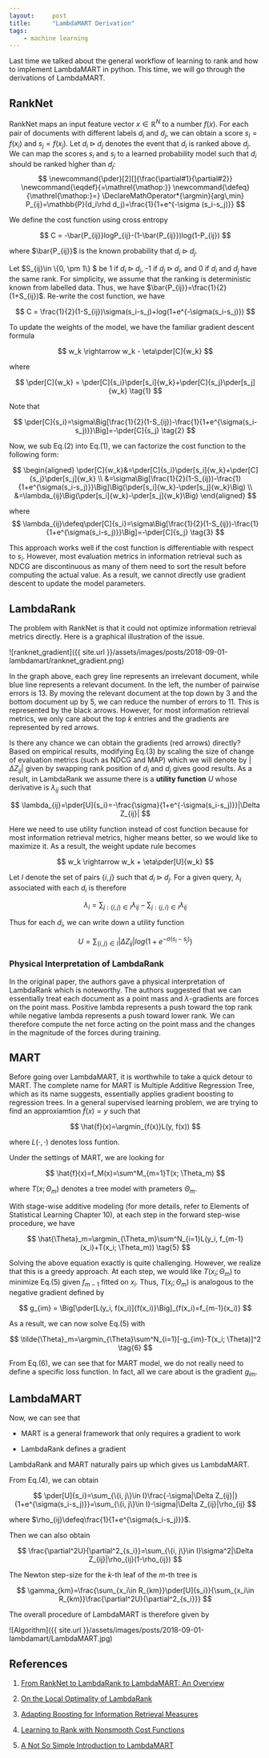 ```yaml
---
layout:     post
title:      "LambdaMART Derivation"
tags:
    - machine learning
---
```


Last time we talked about the general workflow of learning to rank and how to implement LambdaMART in python. This time, we will go through the derivations of LambdaMART. 

## RankNet

RankNet maps an input feature vector $x\in \mathbb{R}^N$ to a number $f(x)$. For each pair of documents with different labels $d_i$ and $d_j$, we can obtain a score $s_i=f(x_i)$ and $s_j=f(x_j)$. Let $d_i\rhd d_j$ denotes the event that $d_i$ is ranked above $d_j$. We can map the scores $s_i$ and $s_j$ to a learned probability model such that $d_i$ should be ranked higher than $d_j$:
$$
\newcommand{\pder}[2][]{\frac{\partial#1}{\partial#2}}
\newcommand{\eqdef}{=\mathrel{\mathop:}}
\newcommand{\defeq}{\mathrel{\mathop:}=}
\DeclareMathOperator*{\argmin}{arg\,min}
P_{ij}=\mathbb{P}(d_i\rhd d_j)=\frac{1}{1+e^{-\sigma (s_i-s_j)}}
$$

We define the cost function using cross entropy

$$
C = -\bar{P_{ij}}logP_{ij}-(1-\bar{P_{ij}})log(1-P_{ij})
$$

where $\bar{P_{ij}}$ is the known probability that $d_i\rhd d_j$. 

Let $S_{ij}\in \\{0, \pm 1\\} $ be 1 if $d_i\rhd d_j$, -1 if $d_j\rhd d_i$, and 0 if $d_i$ and $d_j$ have the same rank. For simplicity, we assume that the ranking is deterministic known from labelled data. Thus, we have $\bar{P_{ij}}=\frac{1}{2}(1+S_{ij})$. Re-write the cost function, we have

$$
C = \frac{1}{2}(1-S_{ij})\sigma(s_i-s_j)+log(1+e^{-\sigma(s_i-s_j)})
$$

To update the weights of the model, we have the familiar gradient descent formula

$$
w_k \rightarrow w_k - \eta\pder[C]{w_k}
$$

where 

$$
\pder[C]{w_k} = \pder[C]{s_i}\pder[s_i]{w_k}+\pder[C]{s_j}\pder[s_j]{w_k}   \tag{1}
$$

Note that 

$$
\pder[C]{s_i}=\sigma\Big[\frac{1}{2}(1-S_{ij})-\frac{1}{1+e^{\sigma(s_i-s_j)}}\Big]=-\pder[C]{s_j}  \tag{2}
$$

Now, we sub Eq.(2) into Eq.(1), we can factorize the cost function to the following form:

$$
\begin{aligned}
    \pder[C]{w_k}&=\pder[C]{s_i}\pder[s_i]{w_k}+\pder[C]{s_j}\pder[s_j]{w_k} \\
        &=\sigma\Big[\frac{1}{2}(1-S_{ij})-\frac{1}{1+e^{\sigma(s_i-s_j)}}\Big]\Big(\pder[s_i]{w_k}-\pder[s_j]{w_k}\Big) \\
        &=\lambda_{ij}\Big(\pder[s_i]{w_k}-\pder[s_j]{w_k}\Big)
\end{aligned}
$$

where 
$$
\lambda_{ij}\defeq\pder[C]{s_i}=\sigma\Big[\frac{1}{2}(1-S_{ij})-\frac{1}{1+e^{\sigma(s_i-s_j)}}\Big]=-\pder[C]{s_j}    \tag{3}
$$

This approach works well if the cost function is differentiable with respect to $s_i$. However, most evaluation metrics in information retrieval such as NDCG are discontinuous as many of them need to sort the result before computing the actual value. As a result, we cannot directly use gradient descent to update the model parameters. 

## LambdaRank

The problem with RankNet is that it could not optimize information retrieval metrics directly. Here is a graphical illustration of the issue.  

![ranknet_gradient]({{ site.url }}/assets/images/posts/2018-09-01-lambdamart/ranknet_gradient.png)

In the graph above, each grey line represents an irrelevant document, while blue line represents a relevant document. In the left, the number of pairwise errors is 13. By moving the relevant document at the top down by 3 and the bottom document up by 5, we can reduce the number of errors to 11. This is represented by the black arrows. However, for most information retrieval metrics, we only care about the top $k$ entries and the gradients are represented by red arrows.  

Is there any chance we can obtain the gradients (red arrows) directly? Based on empirical results, modifying Eq.(3) by scaling the size of change of evaluation metrics (such as NDCG and MAP) which we will denote by $\lvert\Delta Z_{ij}\rvert$ given by swapping rank position of $d_i$ and $d_j$ gives good results. As a result, in LambdaRank we assume there is a **utility function** $U$ whose derivative is $\lambda_{ij}$ such that 

$$
\lambda_{ij}=\pder[U]{s_i}=-\frac{\sigma}{1+e^{-\sigma(s_i-s_j)}}|\Delta Z_{ij}|
$$

Here we need to use utility function instead of cost function because for most information retrieval metrics, higher means better, so we would like to maximize it. As a result, the weight update rule becomes

$$
w_k \rightarrow w_k + \eta\pder[U]{w_k}
$$

Let $I$ denote the set of pairs $\{i, j\}$ such that $d_i\rhd d_j$. For a given query, $\lambda_i$ associated with each $d_i$ is therefore

$$
\lambda_i=\sum_{j:\{i, j\}\in I}\lambda_{ij}-\sum_{j:\{j, i\}\in I}\lambda_{ij}
$$

Thus for each $d_i$, we can write down a utility function 

$$
U = \sum_{\{i, j\}\in I}|\Delta Z_{ij}|log(1+e^{-\sigma(s_i-s_j)})  \tag{4}
$$

### Physical Interpretation of LambdaRank

In the original paper, the authors gave a physical interpretation of LambdaRank which is noteworthy. The authors suggested that we can essentially treat each document as a point mass and $\lambda$-gradients are forces on the point mass. Positive lambda represents a push toward the top rank while negative lambda represents a push toward lower rank. We can therefore compute the net force acting on the point mass and the changes in the magnitude of the forces during training. 

## MART

Before going over LambdaMART, it is worthwhile to take a quick detour to MART. The complete name for MART is Multiple Additive Regression Tree, which as its name suggests, essentially applies gradient boosting to regression trees. In a general supervised learning problem, we are trying to find an approxiamtion $\hat{f}(x)=y$ such that 

$$
\hat{f}(x)=\argmin_{f(x)}L(y, f(x))
$$

where $L(\cdot, \cdot)$ denotes loss funtion. 

Under the settings of MART, we are looking for 

$$
\hat{f}(x)=f_M(x)=\sum^M_{m=1}T(x; \Theta_m)
$$

where $T(x; \Theta_m)$ denotes a tree model with prameters $\Theta_m$. 

With stage-wise additive modeling (for more details, refer to Elements of Statistical Learning Chapter 10), at each step in the forward step-wise procedure, we have

$$
\hat{\Theta}_m=\argmin_{\Theta_m}\sum^N_{i=1}L(y_i, f_{m-1}(x_i)+T(x_i; \Theta_m))  \tag{5}
$$

Solving the above equation exactly is quite challenging. However, we realize that this is a greedy approach. At each step, we would like $T(x_i; \Theta_m)$ to minimize Eq.(5) given $f_{m-1}$ fitted on $x_i$. Thus, $T(x_i; \Theta_m)$ is analogous to the negative gradient defined by 

$$
g_{im} = \Big[\pder[L(y_i, f(x_i)]{f(x_i)}\Big]_{f(x_i)=f_{m-1}(x_i)}
$$

As a result, we can now solve Eq.(5) with 

$$
\tilde{\Theta}_m=\argmin_{\Theta}\sum^N_{i=1}[-g_{im}-T(x_i; \Theta)]^2 \tag{6}
$$

From Eq.(6), we can see that for MART model, we do not really need to define a specific loss function. In fact, all we care about is the gradient $g_{im}$. 

## LambdaMART

Now, we can see that 

- MART is a general framework that only requires a gradient to work

- LambdaRank defines a gradient

LambdaRank and MART naturally pairs up which gives us LambdaMART. 

From Eq.(4), we can obtain

$$
\pder[U]{s_i}=\sum_{\{i, j\}\in I}\frac{-\sigma|\Delta Z_{ij}|}{1+e^{\sigma(s_i-s_j)}}=\sum_{\{i, j\}\in I}-\sigma|\Delta Z_{ij}|\rho_{ij}
$$

where $\rho_{ij}\defeq\frac{1}{1+e^{\sigma(s_i-s_j)}}$. 

Then we can also obtain

$$
\frac{\partial^2U}{\partial^2_{s_i}}=\sum_{\{i, j\}\in I}\sigma^2|\Delta Z_{ij}|\rho_{ij}(1-\rho_{ij})
$$

The Newton step-size for the $k$-th leaf of the $m$-th tree is 

$$
\gamma_{km}=\frac{\sum_{x_i\in R_{km}}\pder[U]{s_i}}{\sum_{x_i\in R_{km}}\frac{\partial^2U}{\partial^2_{s_i}}}
$$

The overall procedure of LambdaMART is therefore given by

![Algorithm]({{ site.url }}/assets/images/posts/2018-09-01-lambdamart/LambdaMART.jpg)

## References

1. [From RankNet to LambdaRank to LambdaMART: An Overview](https://www.microsoft.com/en-us/research/publication/from-ranknet-to-lambdarank-to-lambdamart-an-overview/)

2. [On the Local Optimality of LambdaRank](https://www.cs.cmu.edu/~pinard/Papers/sigirfp092-donmez.pdf)

3. [Adapting Boosting for Information Retrieval Measures](https://www.microsoft.com/en-us/research/wp-content/uploads/2016/02/LambdaMART_Final.pdf)

4. [Learning to Rank with Nonsmooth Cost Functions](https://papers.nips.cc/paper/2971-learning-to-rank-with-nonsmooth-cost-functions.pdf)

5. [A Not So Simple Introduction to LambdaMART](https://liam0205.me/2016/07/10/a-not-so-simple-introduction-to-lambdamart/)